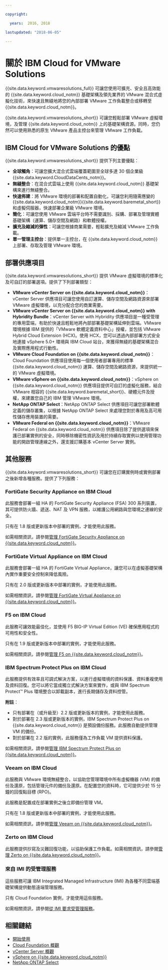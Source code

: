 ```yaml
---

copyright:

  years:  2016, 2018

lastupdated: "2018-06-05"

---
```


# 關於 IBM Cloud for VMware Solutions

{{site.data.keyword.vmwaresolutions_full}} 可讓您使用可擴充、安全且高效能的 {{site.data.keyword.cloud_notm}} 基礎架構及領先業界的 VMware 混合式虛擬化技術，來快速且無縫地將您的內部部署 VMware 工作負載整合或移轉至 {{site.data.keyword.cloud_notm}}。

{{site.data.keyword.vmwaresolutions_short}} 可讓您輕鬆部署 VMware 虛擬環境，及管理 {{site.data.keyword.cloud_notm}} 上的基礎架構資源。同時，您仍然可以使用熟悉的原生 VMware 產品主控台來管理 VMware 工作負載。

## IBM Cloud for VMware Solutions 的優點

{{site.data.keyword.vmwaresolutions_short}} 提供下列主要優點：
* **全球觸角**：可讓您擴大混合式雲端覆蓋範圍至全球多達 30 個企業級 {{site.data.keyword.CloudDataCents_notm}}。
* **無縫整合**：在混合式雲端上使用 {{site.data.keyword.cloud_notm}} 基礎架構來進行無縫整合。
* **快速佈建**：將 VMware 環境的部署和配置自動化，可讓您利用隨需應變的 {{site.data.keyword.cloud_notm}}{{site.data.keyword.baremetal_short}} 和虛擬伺服器，快速部署企業級 VMware 環境。
* **簡化**：可讓您使用 VMware 雲端平台時不需要識別、採購、部署及管理實體基礎架構（運算、儲存空間及網路）和軟體授權。
* **擴充及縮減的彈性**：可讓您根據商業需要，輕鬆擴充及縮減 VMware 工作負載。
* **單一管理主控台**：提供單一主控台，在 {{site.data.keyword.cloud_notm}} 上部署、存取及管理 VMware 環境。

## 部署供應項目

{{site.data.keyword.vmwaresolutions_short}} 提供 VMware 虛擬環境的標準化及可自訂的部署選項。提供了下列部署類型：
* **VMware vCenter Server on {{site.data.keyword.cloud_notm}}**：vCenter Server 供應項目可讓您使用自訂運算、儲存空間及網路資源來部署 VMware 虛擬環境，以充分配合您的商業需要。
* **VMware vCenter Server on {{site.data.keyword.cloud_notm}} with Hybridity Bundle**：vCenter Server with Hybridity 供應項目是一種受管理的專用雲端，有助於快速且輕鬆地將內部部署基礎架構延伸到雲端。VMware 環境根據 IBM 提供的「VMware 軟體定義資料中心」授權，並包括 VMware Hybrid Cloud Extension (HCX)。使用 HCX，您可以透過內部部署方式安全地連接 vSphere 5.0+ 環境與 IBM Cloud 站台，來獲得無縫的基礎架構混合及實際應用程式行動性。
* **VMware Cloud Foundation on {{site.data.keyword.cloud_notm}}**：Cloud Foundation 供應項目使用每一個使用者部署專用的標準 {{site.data.keyword.cloud_notm}} 運算、儲存空間及網路資源，來提供統一的 VMware 虛擬環境。
* **VMware vSphere on {{site.data.keyword.cloud_notm}}**：vSphere on {{site.data.keyword.cloud_notm}} 供應項目提供可自訂的虛擬化服務，結合 VMware 相容的 {{site.data.keyword.baremetal_short}}、硬體元件及授權，來建置您自己的 IBM 管理 VMware 環境。
* **NetApp ONTAP Select**：NetApp ONTAP Select 供應項目可讓您部署軟體定義的儲存叢集，以根據 NetApp ONTAP Select 來處理您對於專用及高可用性儲存應用裝置的需要。
* **VMware Federal on {{site.data.keyword.cloud_notm}}**：VMware Federal on {{site.data.keyword.cloud_notm}} 供應項目除了提供選項來保護已部署實例的安全，同時移除機密性資訊及用於持續存取實例以使用管理功能的開啟管理連線之外，還支援訂購基本 vCenter Server 實例。

## 其他服務

{{site.data.keyword.vmwaresolutions_short}} 可讓您在訂購實例時或實例部署之後新增各種服務。提供了下列服務：

### FortiGate Security Appliance on IBM Cloud

此服務會部署一組 HA 的 FortiGate Security Appliance (FSA) 300 系列裝置，其可提供防火牆、遞送、NAT 及 VPN 服務，以維護公用網路與您環境之連線的安全。

只有在 1.8 版或更新版本中部署的實例，才能使用此服務。

如需相關資訊，請參閱[管理 FortiGate Security Appliance on {{site.data.keyword.cloud_notm}}](../services/managingfsa.html)。

### FortiGate Virtual Appliance on IBM Cloud

此服務會部署一組 HA 的 FortiGate Virtual Appliance，讓您可以在虛擬基礎架構內實作重要安全控制來降低風險。

只有在 2.0 版或更新版本中部署的實例，才能使用此服務。

如需相關資訊，請參閱[管理 FortiGate Virtual Appliance on {{site.data.keyword.cloud_notm}}](../services/managingfortinetvm.html)。

### F5 on IBM Cloud

此服務可讓效能最佳化，並使用 F5 BIG-IP Virtual Edition (VE) 確保應用程式的可用性和安全性。

只有在 1.9 版或更新版本中部署的實例，才能使用此服務。

如需相關資訊，請參閱[管理 F5 on {{site.data.keyword.cloud_notm}}](../services/managing_f5.html)。

### IBM Spectrum Protect Plus on IBM Cloud

此服務提供有效率且可調式解決方案，以進行虛擬環境的資料保護、資料重複使用及資料回復。您可以將它當成獨立式解決方案來實作，或與 IBM Spectrum Protect&trade; Plus 環境整合以卸載副本，進行長期儲存及資料控管。

**附註**：
* 只有部署在（或升級至）2.2 版或更新版本的實例，才能使用此服務。
* 對於部署在 2.3 版或更新版本的實例，IBM Spectrum Protect Plus on {{site.data.keyword.cloud_notm}} 是預設備份服務。此服務自動提供管理 VM 的備份。
* 對於部署在 2.2 版的實例，此服務僅為工作負載 VM 提供資料保護。

如需相關資訊，請參閱[管理 IBM Spectrum Protect Plus on {{site.data.keyword.cloud_notm}}](../services/managingspp.html)。

### Veeam on IBM Cloud

此服務與 VMware 環境無縫整合，以協助您管理環境中所有虛擬機器 (VM) 的備份及還原，包括管理元件的備份及還原。在配置您的資料時，它可提供少於 15 分鐘的回復點目標 (RPO)。

此服務是配置成在部署實例之後立即備份管理 VM。

只有在 1.8 版或更新版本中部署的實例，才能使用此服務。

如需相關資訊，請參閱[管理 Veeam on {{site.data.keyword.cloud_notm}}](../services/managingveeam.html)。

### Zerto on IBM Cloud

此服務提供抄寫及災難回復功能，以協助保護工作負載。如需相關資訊，請參閱[管理 Zerto on {{site.data.keyword.cloud_notm}}](../services/managingzertodr.html)。

### 來自 IMI 的受管理服務

這些服務可讓 IBM Integrated Managed Infrastructure (IMI) 為各種不同雲端基礎架構提供動態遠端管理服務。

只有 Cloud Foundation 實例，才能使用這些服務。

如需相關資訊，請參閱[從 IMI 要求受管理服務](../services/managing_imi.html)。

## 相關鏈結

* [開始使用](../index.html)
* [Cloud Foundation 概觀](../sddc/sd_cloudfoundationoverview.html)
* [vCenter Server 概觀](../vcenter/vc_vcenterserveroverview.html)
* [vSphere on {{site.data.keyword.cloud_notm}}](../vsphere/vs_planning.html)
* [NetApp ONTAP Select](../netapp/np_netappoverview.html)

